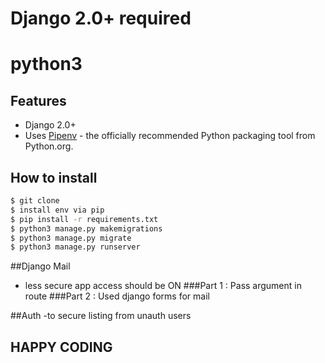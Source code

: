 # Django 2.0+ required
# python3

## Features

- Django 2.0+
- Uses [Pipenv](https://github.com/kennethreitz/pipenv) - the officially recommended Python packaging tool from Python.org.


## How to install

```bash
$ git clone
$ install env via pip
$ pip install -r requirements.txt
$ python3 manage.py makemigrations
$ python3 manage.py migrate
$ python3 manage.py runserver
```

##Django Mail
- less secure app access should be ON
###Part 1 : Pass argument in route
###Part 2 : Used django forms for mail

##Auth
-to secure listing from unauth users

## HAPPY CODING
